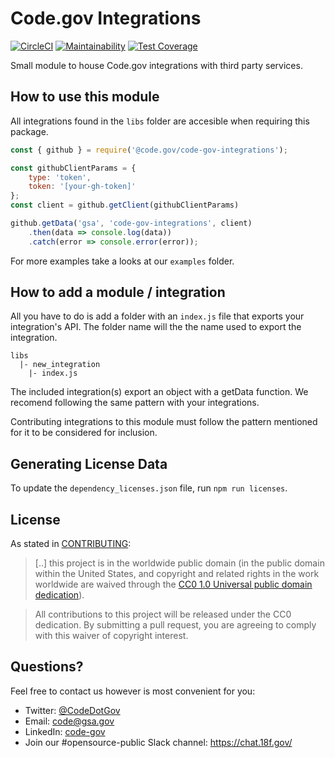 # Code.gov Integrations
[![CircleCI](https://circleci.com/gh/GSA/code-gov-integrations/tree/master.svg?style=shield)](https://circleci.com/gh/GSA/code-gov-integrations/tree/master)
[![Maintainability](https://api.codeclimate.com/v1/badges/e0522ebed343c27d8fa1/maintainability)](https://codeclimate.com/github/GSA/code-gov-integrations/maintainability)
[![Test Coverage](https://api.codeclimate.com/v1/badges/e0522ebed343c27d8fa1/test_coverage)](https://codeclimate.com/github/GSA/code-gov-integrations/test_coverage)

Small module to house Code.gov integrations with third party services.

## How to use this module

All integrations found in the `libs` folder are accesible when requiring this package.

```javascript
const { github } = require('@code.gov/code-gov-integrations');

const githubClientParams = {
    type: 'token',
    token: '[your-gh-token]'
};
const client = github.getClient(githubClientParams)

github.getData('gsa', 'code-gov-integrations', client)
    .then(data => console.log(data))
    .catch(error => console.error(error));
```

For more examples take a looks at our `examples` folder.

## How to add a module / integration

All you have to do is add a folder with an `index.js` file that exports your integration's API. The folder name will the the name used to export the integration.

```
libs
  |- new_integration
    |- index.js
```

The included integration(s) export an object with a getData function. We recomend following the same pattern with your integrations.

Contributing integrations to this module must follow the pattern mentioned for it to be considered for inclusion.

## Generating License Data

To update the `dependency_licenses.json` file, run `npm run licenses`.

## License

As stated in [CONTRIBUTING](CONTRIBUTING.md):

> [..] this project is in the worldwide public domain (in the public domain within the United States, and copyright and related rights in the work worldwide are waived through the [CC0 1.0 Universal public domain dedication](https://creativecommons.org/publicdomain/zero/1.0/)).

> All contributions to this project will be released under the CC0
> dedication. By submitting a pull request, you are agreeing to comply
> with this waiver of copyright interest.

## Questions?

Feel free to contact us however is most convenient for you:

* Twitter: [@CodeDotGov](https://twitter.com/CodeDotGov)
* Email: [code@gsa.gov](mailto:code@gsa.gov)
* LinkedIn: [code-gov](https://www.linkedin.com/company/code-gov)
* Join our #opensource-public Slack channel: https://chat.18f.gov/
